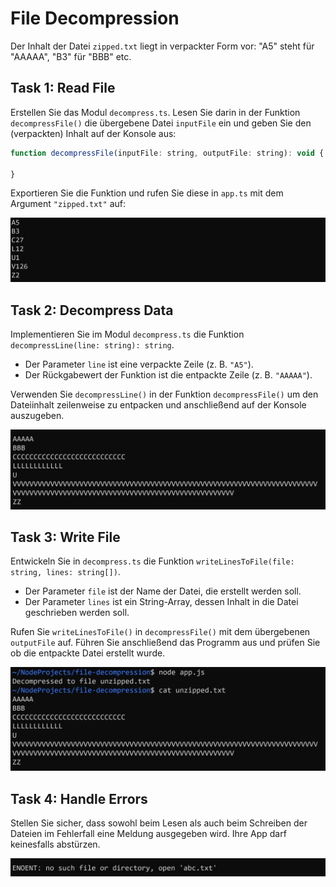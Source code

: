 # File Decompression

Der Inhalt der Datei `zipped.txt` liegt in verpackter Form vor: "A5" steht für "AAAAA", "B3" für "BBB" etc.

## Task 1: Read File
Erstellen Sie das Modul `decompress.ts`. Lesen Sie darin in der Funktion `decompressFile()` die übergebene Datei `inputFile` ein und geben Sie den (verpackten) Inhalt auf der Konsole aus:

```javascript
function decompressFile(inputFile: string, outputFile: string): void {
	    
}
```

Exportieren Sie die Funktion und rufen Sie diese in `app.ts` mit dem Argument `"zipped.txt"` auf:

![img](./images/console1.png)

## Task 2: Decompress Data

Implementieren Sie im Modul `decompress.ts` die Funktion `decompressLine(line: string): string`.
  - Der Parameter `line` ist eine verpackte Zeile (z. B. `"A5"`).
  - Der Rückgabewert der Funktion ist die entpackte Zeile (z. B. `"AAAAA"`).

Verwenden Sie `decompressLine()` in der Funktion `decompressFile()` um den Dateiinhalt zeilenweise zu entpacken und anschließend auf der Konsole auszugeben.

![img](./images/console2.png)

## Task 3: Write File

Entwickeln Sie in `decompress.ts` die Funktion `writeLinesToFile(file: string, lines: string[])`.
  - Der Parameter `file` ist der Name der Datei, die erstellt werden soll.
  - Der Parameter `lines` ist ein String-Array, dessen Inhalt in die Datei geschrieben werden soll.

Rufen Sie `writeLinesToFile()` in `decompressFile()` mit dem übergebenen `outputFile` auf. Führen Sie anschließend das Programm aus und prüfen Sie ob die entpackte Datei erstellt wurde.

![img](./images/console3.png)

## Task 4: Handle Errors

Stellen Sie sicher, dass sowohl beim Lesen als auch beim Schreiben der Dateien im Fehlerfall eine Meldung ausgegeben wird. Ihre App darf keinesfalls abstürzen.

![img](./images/console4.png)
